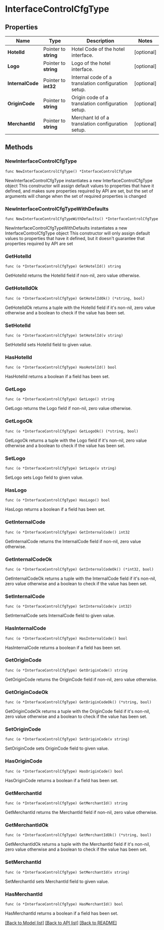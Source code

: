 # InterfaceControlCfgType

## Properties

Name | Type | Description | Notes
------------ | ------------- | ------------- | -------------
**HotelId** | Pointer to **string** | Hotel Code of the hotel interface. | [optional] 
**Logo** | Pointer to **string** | Logo of the hotel interface. | [optional] 
**InternalCode** | Pointer to **int32** | Internal code of a translation configuration setup. | [optional] 
**OriginCode** | Pointer to **string** | Origin code of a translation configuration setup. | [optional] 
**MerchantId** | Pointer to **string** | Merchant Id of a translation configuration setup. | [optional] 

## Methods

### NewInterfaceControlCfgType

`func NewInterfaceControlCfgType() *InterfaceControlCfgType`

NewInterfaceControlCfgType instantiates a new InterfaceControlCfgType object
This constructor will assign default values to properties that have it defined,
and makes sure properties required by API are set, but the set of arguments
will change when the set of required properties is changed

### NewInterfaceControlCfgTypeWithDefaults

`func NewInterfaceControlCfgTypeWithDefaults() *InterfaceControlCfgType`

NewInterfaceControlCfgTypeWithDefaults instantiates a new InterfaceControlCfgType object
This constructor will only assign default values to properties that have it defined,
but it doesn't guarantee that properties required by API are set

### GetHotelId

`func (o *InterfaceControlCfgType) GetHotelId() string`

GetHotelId returns the HotelId field if non-nil, zero value otherwise.

### GetHotelIdOk

`func (o *InterfaceControlCfgType) GetHotelIdOk() (*string, bool)`

GetHotelIdOk returns a tuple with the HotelId field if it's non-nil, zero value otherwise
and a boolean to check if the value has been set.

### SetHotelId

`func (o *InterfaceControlCfgType) SetHotelId(v string)`

SetHotelId sets HotelId field to given value.

### HasHotelId

`func (o *InterfaceControlCfgType) HasHotelId() bool`

HasHotelId returns a boolean if a field has been set.

### GetLogo

`func (o *InterfaceControlCfgType) GetLogo() string`

GetLogo returns the Logo field if non-nil, zero value otherwise.

### GetLogoOk

`func (o *InterfaceControlCfgType) GetLogoOk() (*string, bool)`

GetLogoOk returns a tuple with the Logo field if it's non-nil, zero value otherwise
and a boolean to check if the value has been set.

### SetLogo

`func (o *InterfaceControlCfgType) SetLogo(v string)`

SetLogo sets Logo field to given value.

### HasLogo

`func (o *InterfaceControlCfgType) HasLogo() bool`

HasLogo returns a boolean if a field has been set.

### GetInternalCode

`func (o *InterfaceControlCfgType) GetInternalCode() int32`

GetInternalCode returns the InternalCode field if non-nil, zero value otherwise.

### GetInternalCodeOk

`func (o *InterfaceControlCfgType) GetInternalCodeOk() (*int32, bool)`

GetInternalCodeOk returns a tuple with the InternalCode field if it's non-nil, zero value otherwise
and a boolean to check if the value has been set.

### SetInternalCode

`func (o *InterfaceControlCfgType) SetInternalCode(v int32)`

SetInternalCode sets InternalCode field to given value.

### HasInternalCode

`func (o *InterfaceControlCfgType) HasInternalCode() bool`

HasInternalCode returns a boolean if a field has been set.

### GetOriginCode

`func (o *InterfaceControlCfgType) GetOriginCode() string`

GetOriginCode returns the OriginCode field if non-nil, zero value otherwise.

### GetOriginCodeOk

`func (o *InterfaceControlCfgType) GetOriginCodeOk() (*string, bool)`

GetOriginCodeOk returns a tuple with the OriginCode field if it's non-nil, zero value otherwise
and a boolean to check if the value has been set.

### SetOriginCode

`func (o *InterfaceControlCfgType) SetOriginCode(v string)`

SetOriginCode sets OriginCode field to given value.

### HasOriginCode

`func (o *InterfaceControlCfgType) HasOriginCode() bool`

HasOriginCode returns a boolean if a field has been set.

### GetMerchantId

`func (o *InterfaceControlCfgType) GetMerchantId() string`

GetMerchantId returns the MerchantId field if non-nil, zero value otherwise.

### GetMerchantIdOk

`func (o *InterfaceControlCfgType) GetMerchantIdOk() (*string, bool)`

GetMerchantIdOk returns a tuple with the MerchantId field if it's non-nil, zero value otherwise
and a boolean to check if the value has been set.

### SetMerchantId

`func (o *InterfaceControlCfgType) SetMerchantId(v string)`

SetMerchantId sets MerchantId field to given value.

### HasMerchantId

`func (o *InterfaceControlCfgType) HasMerchantId() bool`

HasMerchantId returns a boolean if a field has been set.


[[Back to Model list]](../README.md#documentation-for-models) [[Back to API list]](../README.md#documentation-for-api-endpoints) [[Back to README]](../README.md)


